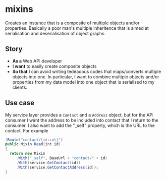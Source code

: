# mixins

Creates an instance that is a composite of multiple objects and/or properties.  Basically a poor man's multiple inheritence that is aimed at serialisation and deserialisation of object graphs.

## Story

* **As a** Web API developer
* **I want** to easily create composite objects
* **So that** I can avoid writing tedeaoous codes that maps/converts multiple objects into one.
In particular, I want to combine multiple objects and/or properties from my data model into one object that is serialised to my clients.

## Use case

My service layer provides a `Contact` and a `Address` object, but for the API consumer I want the address to be included into contact that I return to the consumer.  I also want to add the "_self" property, which is the URL to the contact. For example

```C#
[Route("contact/{id:int}"]
public Mixin Read(int id)
{
  return new Mixin
     .With("_self", BaseUrl + "contact/" + id)
     .With(service.GetContact(id))
     .With(service.GetContactAddress(id));
}
```

